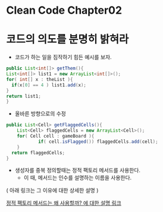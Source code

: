 # Clean Code Chapter02

# 코드의 의도를 분명히 밝혀라

- 코드가 하는 일을 짐작하기 힘든 예시를 보자.

```java
public List<int[]> getThem(){
List<int[]> list1 = new ArrayList<int[]>();
for( int[] x : theList ){
  if(x[0] == 4 ) list1.add(x);
}
return list1;
}
```

- 올바른 방향으로의 수정

```java
public List<Cell> getFlaggedCells(){
	List<Cell> flaggedCells = new ArrayList<Cell>();
	for( Cell cell : gameBoard ){
			if( cell.isFlagged()) flaggedCells.add(cell);
	}
  return flaggedCells;
}
```

- 생성자를 중복 정의할때는 정적 팩토리 메서드를 사용한다.
    - 이 때, 메서드는 인수를 설명하는 이름을 사용한다.

( 아래 링크는 그 이유에 대한 상세한 설명  )

[정적 팩토리 메서드는 왜 사용할까? 에 대한 설명 링크 ](https://velog.io/@ljinsk3/%EC%A0%95%EC%A0%81-%ED%8C%A9%ED%86%A0%EB%A6%AC-%EB%A9%94%EC%84%9C%EB%93%9C%EB%8A%94-%EC%99%9C-%EC%82%AC%EC%9A%A9%ED%95%A0%EA%B9%8C)
